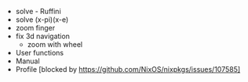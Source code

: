 * solve - Ruffini
* solve (x-pi)(x-e)
* zoom finger
* fix 3d navigation
  * zoom with wheel
* User functions
* Manual
* Profile [blocked by https://github.com/NixOS/nixpkgs/issues/107585]
